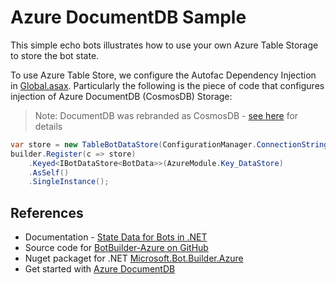 # Azure DocumentDB Sample

This simple echo bots illustrates how to use your own Azure Table Storage to store the bot state.

To use Azure Table Store, we configure the Autofac Dependency Injection in [Global.asax](Global.asax.cs). Particularly the following is the piece of code that configures injection of Azure DocumentDB (CosmosDB) Storage:

>Note: DocumentDB was rebranded as CosmosDB - [see here](https://buildazure.com/2017/05/10/cosmosdb-the-new-documentdb-nosql-database-in-microsoft-azure/) for details

```csharp
var store = new TableBotDataStore(ConfigurationManager.ConnectionStrings["StorageConnectionString"].ConnectionString);
builder.Register(c => store)
    .Keyed<IBotDataStore<BotData>>(AzureModule.Key_DataStore)
    .AsSelf()
    .SingleInstance();
```

## References
- Documentation - [State Data for Bots in .NET](https://docs.microsoft.com/en-us/bot-framework/dotnet/bot-builder-dotnet-state) 
- Source code for [BotBuilder-Azure on GitHub](https://github.com/Microsoft/BotBuilder-Azure)
- Nuget packaget for .NET [Microsoft.Bot.Builder.Azure](https://www.nuget.org/packages/Microsoft.Bot.Builder.Azure/)
- Get started with [Azure DocumentDB](https://docs.microsoft.com/en-us/azure/cosmos-db/create-documentdb-dotnet)

